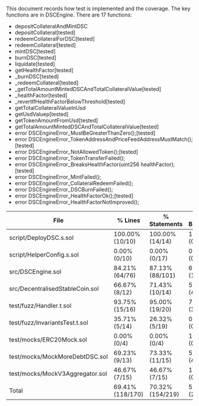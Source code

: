 This document records how test is implemented and the coverage. The key functions are in DSCEngine. There are 17 functions:

- depositCollateralAndMintDSC
- depositCollateral[tested]
- redeemCollateralForDSC[tested]
- redeemCollateral[tested]
- mintDSC[tested]
- burnDSC[tested]
- liquidate[tested]
- getHealthFactor[tested]
- \_burnDSC[tested]
- \_redeemCollateral[tested]
- \_getTotalAmountMintedDSCAndTotalCollateralValue[tested]
- \_healthFactor[tested]
- \_revertIfHealthFactorBelowThreshold[tested]
- getTotalCollateralValueInUsd
- getUsdValuep[tested]
- getTokenAmountFromUsd[tested]
- getTotalAmountMintedDSCAndTotalCollateralValue[tested]
- error DSCEngineError_MustBeGreaterThanZero();[tested]
- error DSCEngineError_TokenAddressAndPriceFeedAddressMustMatch();[tested]
- error DSCEngineError_NotAllowedToken();[tested]
- error DSCEngineError_TokenTransferFailed();
- error DSCEngineError_BreaksHealthFactor(uint256 healthFactor);[tested]
- error DSCEngineError_MintFailed();
- error DSCEngineError_CollateralRedeemFailed();
- error DSCEngineError_DSCBurnFailed();
- error DSCEngineError_HealthFactorOk();[tested]
- error DSCEngineError_HealthFactorNotImproved();

| File                            | % Lines          | % Statements     | % Branches     | % Funcs        |
| ------------------------------- | ---------------- | ---------------- | -------------- | -------------- |
| script/DeployDSC.s.sol          | 100.00% (10/10)  | 100.00% (14/14)  | 100.00% (0/0)  | 100.00% (1/1)  |
| script/HelperConfig.s.sol       | 0.00% (0/10)     | 0.00% (0/17)     | 0.00% (0/2)    | 0.00% (0/2)    |
| src/DSCEngine.sol               | 84.21% (64/76)   | 87.13% (88/101)  | 68.75% (11/16) | 75.86% (22/29) |
| src/DecentralisedStableCoin.sol | 66.67% (8/12)    | 71.43% (10/14)   | 50.00% (4/8)   | 100.00% (2/2)  |
| test/fuzz/Handler.t.sol         | 93.75% (15/16)   | 95.00% (19/20)   | 75.00% (3/4)   | 100.00% (3/3)  |
| test/fuzz/InvariantsTest.t.sol  | 35.71% (5/14)    | 26.32% (5/19)    | 0.00% (0/2)    | 50.00% (1/2)   |
| test/mocks/ERC20Mock.sol        | 0.00% (0/4)      | 0.00% (0/4)      | 100.00% (0/0)  | 0.00% (0/4)    |
| test/mocks/MockMoreDebtDSC.sol  | 69.23% (9/13)    | 73.33% (11/15)   | 50.00% (4/8)   | 100.00% (2/2)  |
| test/mocks/MockV3Aggregator.sol | 46.67% (7/15)    | 46.67% (7/15)    | 100.00% (0/0)  | 40.00% (2/5)   |
| Total                           | 69.41% (118/170) | 70.32% (154/219) | 55.00% (22/40) | 66.00% (33/50) |
